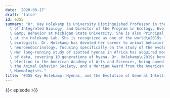 ```yaml
---
date: '2020-08-17'
draft: 'false'
id: e355
summary: "Dr. Kay Holekamp is University Distinguished Professor in the Department\
  \ of Integrated Biology, and Director of the Program in Ecology, Evolutionary Biology\
  \ &amp; Behavior at Michigan State University. She is also Principal Investigator\
  \ at the Holekamp Lab. She is recognized as one of the world\u2019s leading behavioral\
  \ ecologists. Dr. Holekamp has devoted her career to animal behavior and behavioral\
  \ neuroendocrinology, focusing specifically on the study of the evolution of intelligence.\
  \ Her long-running study of spotted hyenas in Africa has acquired more than 30 years\
  \ of data, covering 10 generations of hyena. Dr. Holekamp\u2019s honors include\
  \ election to the American Academy of Arts and Sciences, being named a fellow of\
  \ the Animal Behavior Society, and a Merriam Award from the American Society of\
  \ Mammalogists."
title: '#355 Kay Holekamp: Hyenas, and the Evolution of General Intelligence'
---
```

{{< episode >}}
